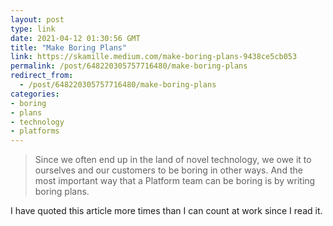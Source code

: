 ```yaml
---
layout: post
type: link
date: 2021-04-12 01:30:56 GMT
title: "Make Boring Plans"
link: https://skamille.medium.com/make-boring-plans-9438ce5cb053
permalink: /post/648220305757716480/make-boring-plans
redirect_from: 
  - /post/648220305757716480/make-boring-plans
categories:
- boring
- plans
- technology
- platforms
---
```

<blockquote>Since we often end up in the land of novel technology, we owe it to ourselves and our customers to be boring in other ways. And the most important way that a Platform team can be boring is by writing boring plans.</blockquote>
<p>I have quoted this article more times than I can count at work since I read it.</p>